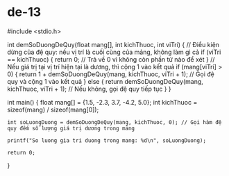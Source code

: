 # de-13
#include <stdio.h>

int demSoDuongDeQuy(float mang[], int kichThuoc, int viTri) {
    // Điều kiện dừng của đệ quy: nếu vị trí là cuối cùng của mảng, không làm gì cả
    if (viTri == kichThuoc) {
        return 0; // Trả về 0 vì không còn phần tử nào để xét
    }
    // Nếu giá trị tại vị trí hiện tại là dương, thì cộng 1 vào kết quả
    if (mang[viTri] > 0) {
        return 1 + demSoDuongDeQuy(mang, kichThuoc, viTri + 1); // Gọi đệ quy và cộng 1 vào kết quả
    } else {
        return demSoDuongDeQuy(mang, kichThuoc, viTri + 1); // Nếu không, gọi đệ quy tiếp tục
    }
}

int main() {
    float mang[] = {1.5, -2.3, 3.7, -4.2, 5.0};
    int kichThuoc = sizeof(mang) / sizeof(mang[0]);

    int soLuongDuong = demSoDuongDeQuy(mang, kichThuoc, 0); // Gọi hàm đệ quy đếm số lượng giá trị dương trong mảng

    printf("So luong gia tri duong trong mang: %d\n", soLuongDuong);

    return 0;
}
